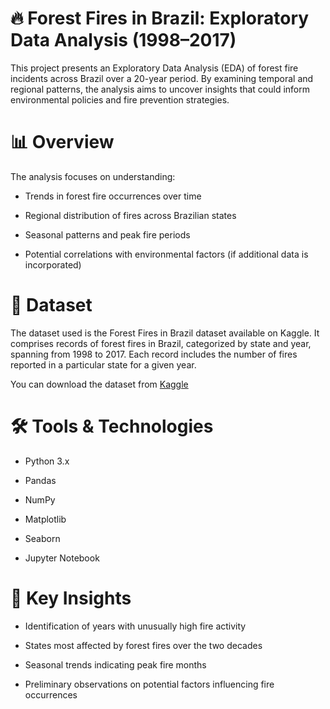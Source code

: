# 🔥 Forest Fires in Brazil: Exploratory Data Analysis (1998–2017)
This project presents an Exploratory Data Analysis (EDA) of forest fire incidents across Brazil over a 20-year period. By examining temporal and regional patterns, the analysis aims to uncover insights that could inform environmental policies and fire prevention strategies.

# 📊 Overview
The analysis focuses on understanding:

- Trends in forest fire occurrences over time

- Regional distribution of fires across Brazilian states

- Seasonal patterns and peak fire periods

- Potential correlations with environmental factors (if additional data is incorporated)

# 📁 Dataset
The dataset used is the Forest Fires in Brazil dataset available on Kaggle. It comprises records of forest fires in Brazil, categorized by state and year, spanning from 1998 to 2017. Each record includes the number of fires reported in a particular state for a given year.

You can download the dataset from [Kaggle](https://www.kaggle.com/datasets/gustavomodelli/forest-fires-in-brazil)


# 🛠️ Tools & Technologies
- Python 3.x

- Pandas

- NumPy

- Matplotlib

- Seaborn

- Jupyter Notebook

# 📌 Key Insights
- Identification of years with unusually high fire activity

- States most affected by forest fires over the two decades

- Seasonal trends indicating peak fire months

- Preliminary observations on potential factors influencing fire occurrences


